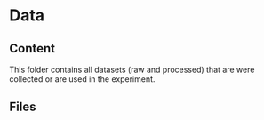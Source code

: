 # Data
## Content
This folder contains all datasets (raw and processed) that are were collected or are used in the experiment.
## Files
